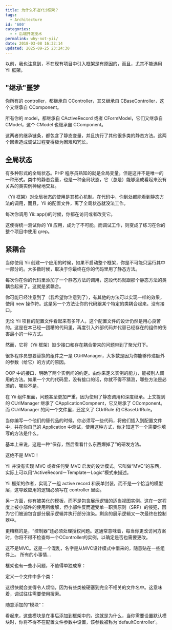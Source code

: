 ```yaml
---
title: 为什么不选Yii框架？
tags:
  - Architecture
id: '600'
categories:
  - - 后端开发技术
permalink: why-not-yii/
date: 2018-03-08 16:32:14
updated: 2025-09-25 23:24:30
---
```

以前，我也注意到，不在现有项目中引入框架是有原因的，而且，尤其不能选用 Yii 框架。

## "继承"噩梦

你所有的 controller，都继承自 CController，其又继承自 CBaseController，这个又继承自 CComponent。

所有你的 model，都继承自 CActiveRecord 或者 CFormModel，它们又继承自 CModel，这个 CModel 也继承自 CComponent。

这两者的继承链条，都包含了静态变量，并且执行了其他很多类的静态方法。这两个因素造成调试过程变得极为困难和冗长。

## 全局状态

有多种形式的全局状态。PHP 程序员熟知的就是全局变量。但是这并不是唯一的一种形式。类中的静态变量，也是一种全局状态，它（总是）能够造成看起来没有关系的类实例神秘地交互。

（Yii 框架）对全局状态的使用是其核心机制。在代码中，你到处都能看到静态方法的调用，而且，Yii 的配置文件，离了全局状态就没法工作。

每次你调用 Yii::app()的时候，你都在访问或者改变它。

这使得统一测试你的 Yii 应用，成为了不可能。而调试工作，则变成了练习在你的整个项目中使用 grep。

## 紧耦合

当你使用 Yii 创建一个应用的时候，如果不启动整个框架，你是不可能只运行其中一部分的。大多数时候，取决于你最终在你的代码里用了静态方法。

每次你在你的代码里添加了一个静态方法的调用，这段代码就跟那个静态方法的类耦合起来了。这就是紧耦合。

你可能已经注意到了（我希望你注意到了），有其他的方法可以实现一样的效果，使用 new 操作符。这是另一个方法让你的代码跟某个特定的类耦合起来。没有接口。

无论 Yii 项目的配置文件看起来有多吓人，这个配置文件的设计仍然是用心良苦的。这是在本已经一团糟的代码里，再度引入外部代码并代替已经存在的组件的伤害最小的一种方式。

然而，它将（Yii 框架）缺少接口和存在耦合带来的问题带到了聚光灯下。

很多程序员想要替换的组件之一是 CUrlManager，大多数是因为你能够传递额外的参数（给它）的方式的原因。

OOP 中的接口，明确了两个实例间的约定。由你来定义实例的能力，能被别人调用的方法。如果一个大的代码里，没有接口的话，你就不得不猜测，哪些方法是必须的，哪些不是。

在 Yii 组件里面，问题甚至更加严重，因为使用了静态调用和深度继承。上文提到的 CUrlManager 继承了 CApplicationCompnent，它又继承了 CComponent。而 CUrlManager 的同一个文件里，还定义了 CUrlRule 和 CBaseUrlRule。

当你编写一个他们的替代品的时候，你必须写一些代码，将他们插入到配置文件中，并在你自己的 Application 中测试，使用这种方式，你才知道下一个需要你填写的方法是什么。

基本上来说，这是一种“保存，然后看看什么东西爆掉了”的研发方法。

这绝不是 MVC！

Yii 并没有实现 MVC 或者任何受 MVC 启发的设计模式。它叫做“MVC”的东西，实际上可以用“ActiveRecord－Template－Logic”模式来描述。

Yii 框架的作者，实现了一组 active record 和表单封装，而不是一个恰当的模型层，这导致应用的逻辑必须写在 controller 里面。

另一方面，你有被美化的模板，而不是包含展示逻辑的适当视图实例。这在一定程度上被小部件的使用所缓解，但小部件反而遭受单一职责原则（SRP）的侵犯，因为它们被迫包含部分展示逻辑并执行部分渲染。剩余的展示逻辑又一次最终在控制器中。

更糟糕的是，“控制器”还必须处理授权问题。这通常意味着，每当你更改访问方案时，你将不得不检查每一个CController的实例，以确定是否也需要更改。

这不是MVC。这是一个混乱，名字是从MVC设计模式中借来的，随意贴在一些组件上。
所有的小事情...

框架也有一些小问题，不值得单独成章：

定义一个文件中多个类：

这很快就会变得令人烦恼，因为有些类被硬塞到完全不相关的文件名中。这意味着，调试往往需要使用搜索。

随意添加的“模块”：

看起来，这些模块是在事后添加到框架中的。这就是为什么，当你需要设置默认模块时，你将不得不在配置文件参数中设置，该参数被称为'defaultController'。

